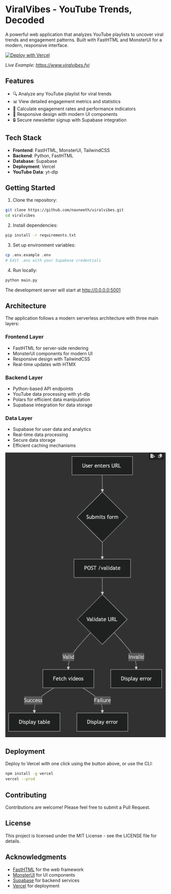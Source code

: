 # ViralVibes - YouTube Trends, Decoded

A powerful web application that analyzes YouTube playlists to uncover viral trends and engagement patterns. Built with FastHTML and MonsterUI for a modern, responsive interface.

[![Deploy with Vercel](https://vercel.com/button)](https://vercel.com/new/clone?repository-url=https://github.com/vercel/examples/tree/main/framework-boilerplates/fasthtml&template=fasthtml)

_Live Example: https://www.viralvibes.fyi_


## Features

- 🔍 Analyze any YouTube playlist for viral trends
- 📊 View detailed engagement metrics and statistics
- 🎯 Calculate engagement rates and performance indicators
- 📱 Responsive design with modern UI components
- 🔒 Secure newsletter signup with Supabase integration

## Tech Stack

- **Frontend**: FastHTML, MonsterUI, TailwindCSS
- **Backend**: Python, FastHTML
- **Database**: Supabase
- **Deployment**: Vercel
- **YouTube Data**: yt-dlp

## Getting Started

1. Clone the repository:
```bash
git clone https://github.com/navneeth/viralvibes.git
cd viralvibes
```

2. Install dependencies:
```bash
pip install -r requirements.txt
```

3. Set up environment variables:
```bash
cp .env.example .env
# Edit .env with your Supabase credentials
```

4. Run locally:
```bash
python main.py
```
The development server will start at http://0.0.0.0:5001

## Architecture

The application follows a modern serverless architecture with three main layers:

### Frontend Layer
- FastHTML for server-side rendering
- MonsterUI components for modern UI
- Responsive design with TailwindCSS
- Real-time updates with HTMX

### Backend Layer
- Python-based API endpoints
- YouTube data processing with yt-dlp
- Polars for efficient data manipulation
- Supabase integration for data storage

### Data Layer
- Supabase for user data and analytics
- Real-time data processing
- Secure data storage
- Efficient caching mechanisms

![App Architecture](static/Diagram.png)

## Deployment

Deploy to Vercel with one click using the button above, or use the CLI:

```bash
npm install -g vercel
vercel --prod
```

## Contributing

Contributions are welcome! Please feel free to submit a Pull Request.

## License

This project is licensed under the MIT License - see the LICENSE file for details.

## Acknowledgments

- [FastHTML](https://fastht.ml/) for the web framework
- [MonsterUI](https://monsterui.dev/) for UI components
- [Supabase](https://supabase.io/) for backend services
- [Vercel](https://vercel.com) for deployment
